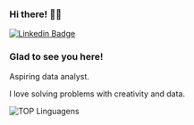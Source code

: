 ### Hi there! 👋🏻

[![Linkedin Badge](https://img.shields.io/badge/-LinkedIn-0e76a8?style=flat-square&logo=Linkedin&logoColor=white)](https://www.linkedin.com/in/joaosuhett/)


### Glad to see you here!

Aspiring data analyst. 

I love solving problems with creativity and data.


![TOP Linguagens](https://github-readme-stats.vercel.app/api/top-langs/?username=carvalhojm&layout=compact&theme=compact&hide=jupyter%20notebook)